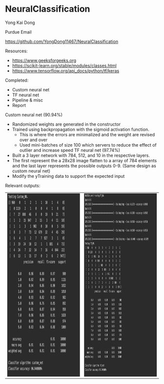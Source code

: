 # NeuralClassification

 Yong Kai Dong
 
 Purdue Email
 
 https://github.com/YongDong11467/NeuralClassification
 
Resources: 
  - https://www.geeksforgeeks.org
  - https://scikit-learn.org/stable/modules/classes.html
  - https://www.tensorflow.org/api_docs/python/tf/keras

Completed:
  - Custom neural net
  - TF neural net
  - Pipeline & misc
  - Report
  
Custom neural net (90.94%)
  - Randomized weights are generated in the constructor
  - Trained using backpropagation with the sigmoid activation function. 
      - This is where the errors are minimalized and the weight are revised over and over
      - Used mini-batches of size 100 which servers to reduce the effect of outlier and increase speed
TF neural net (97.74%)
  - Built a 3 layer network with 784, 512, and 10 in the respective layers.
  - The first represent the a 28x28 image flatten to a array of 784 elements and the last layer represents 
    the possible outputs 0-9. (Same design as custom neural net)
  - Modify the yTraining data to support the expected input

Relevant outputs:

<table>
  <tr>
      <td><img src="./customNeuralOut.png" width=400 height=600></td>
      <td><img src="./tensorflowNetOut.png" width=400 height=600></td>
  </tr>
</table>

